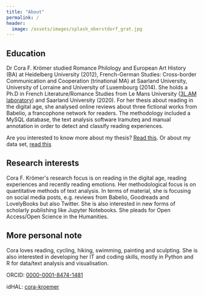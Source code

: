 ```yaml
---
title: "About"
permalink: / 
header:
  image: /assets/images/splash_oberstdorf_grat.jpg
---
```


## Education

Dr Cora F. Krömer studied Romance Philology and European Art History (BA) at Heidelberg University (2012), French-German Studies: Cross-border Communication and Cooperation (trinational MA) at Saarland University, University of Lorraine and University of Luxembourg (2014). She holds a Ph.D in French Literature/Romance Studies from Le Mans University ([3L.AM laboratory](http://3lam.univ-lemans.fr/fr/index.html)) and Saarland University (2020). For her thesis about reading in the digital age, she analysed online reviews about three fictional works from Babelio, a francophone network for readers. The methodology included a MySQL database, the text analysis software Iramuteq and manual annotation in order to detect and classify reading experiences. 

Are you interested to know more about my thesis? [Read this](https://corakroemer.github.io/thesis/). Or about my data set, [read this](https://corakroemer.github.io/dataset/)

## Research interests

Cora F. Krömer's research focus is on reading in the digital age, reading experiences and recently reading emotions. Her methodological focus is on quantitative methods of text analysis. In terms of material, she is focusing on social media posts, e.g. reviews from Babelio, Goodreads and LovelyBooks but also Twitter. She is also interested in new forms of scholarly publishing like Jupyter Notebooks. She pleads for Open Access/Open Science in the Humanities.

## More personal note

Cora loves reading, cycling, hiking, swimming, painting and sculpting. She is also interested in developing her IT and coding skills, mostly in Python and R for data/text analysis and visualisation.

ORCID: [0000-0001-8474-1481](https://orcid.org/0000-0001-8473-1481)

idHAL: [cora-kroemer](https://hal.archives-ouvertes.fr/search/index/?qa[authIdHal_s][]=cora-kroemer)

<!-- link to thesis, link to Zenodo,-->

<!--She takes interest in library science, research data management... -->



<!--permalink: /about/ if not landing page -->

